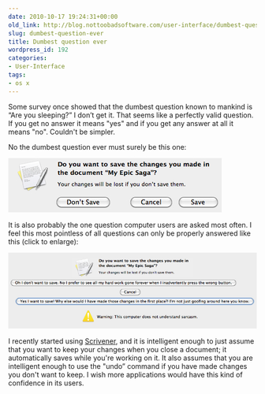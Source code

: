 ```yaml
---
date: 2010-10-17 19:24:31+00:00
old_link: http://blog.nottoobadsoftware.com/user-interface/dumbest-question-ever/
slug: dumbest-question-ever
title: Dumbest question ever
wordpress_id: 192
categories:
- User-Interface
tags:
- os x
---
```


Some survey once showed that the dumbest question known to mankind is “Are you sleeping?” I don’t get it. That seems like a perfectly valid question. If you get no answer it means "yes" and if you get any answer at all it means "no". Couldn't be simpler.

No the dumbest question ever must surely be this one:

<!-- more -->

![Screenshot of a dialogue box with the question "do you want to save your changes…"](/media/old/currentsave.jpg)

It is also probably the one question computer users are asked most often. I feel this most pointless of all questions can only be properly answered like this (click to enlarge):

[![Screenshot of a fake UI with ridiculously long button texts.](/media/old/savedialog.jpg)](/media/old/savedialog.jpg)

I recently started using [Scrivener](https://www.literatureandlatte.com/scrivener/overview), and it is intelligent enough to just assume that you want to keep your changes when you close a document; it automatically saves while you're working on it. It also assumes that you are intelligent enough to use the "undo” command if you have made changes you don't want to keep. I wish more applications would have this kind of confidence in its users.
